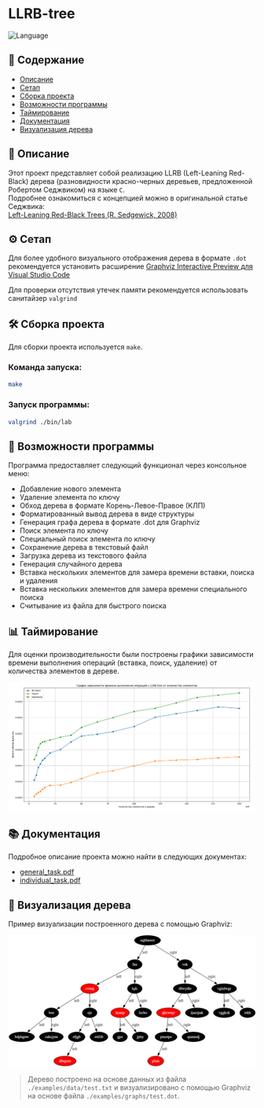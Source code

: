 # LLRB-tree
![Language](https://img.shields.io/badge/language-C-brightgreen)
## 📑 Содержание

- [Описание](#-описание)
- [Сетап](#-сетап)
- [Сборка проекта](#-сборка-проекта)
- [Возможности программы](#-возможности-программы)
- [Таймирование](#-таймирование)
- [Документация](#-документация)
- [Визуализация дерева](#-визуализация-дерева)

## 📖 Описание

Этот проект представляет собой реализацию LLRB (Left-Leaning Red-Black) дерева (разновидности красно-черных деревьев, предложенной Робертом Седжвиком) на языке `C`.  
Подробнее ознакомиться с концепцией можно в оригинальной статье Седжвика:  
[Left-Leaning Red-Black Trees (R. Sedgewick, 2008)](https://sedgewick.io/wp-content/themes/sedgewick/papers/2008LLRB.pdf)

## ⚙️ Сетап

Для более удобного визуального отображения дерева в формате `.dot` рекомендуется установить расширение 
[Graphviz Interactive Preview для Visual Studio Code](https://marketplace.visualstudio.com/items/?itemName=tintinweb.graphviz-interactive-preview)

Для проверки отсутствия утечек памяти рекомендуется использовать санитайзер `valgrind`

## 🛠️ Сборка проекта

Для сборки проекта используется `make`.

### Команда запуска:

```bash
make
```
### Запуск программы:

```bash
valgrind ./bin/lab
```

## 🧩 Возможности программы
Программа предоставляет следующий функционал через консольное меню:
- Добавление нового элемента
- Удаление элемента по ключу
- Обход дерева в формате Корень-Левое-Правое (КЛП)
- Форматированный вывод дерева в виде структуры
- Генерация графа дерева в формате .dot для Graphviz
- Поиск элемента по ключу
- Специальный поиск элемента по ключу
- Сохранение дерева в текстовый файл
- Загрузка дерева из текстового файла
- Генерация случайного дерева
- Вставка нескольких элементов для замера времени вставки, поиска и удаления
- Вставка нескольких элементов для замера времени специального поиска
- Считывание из файла для быстрого поиска

## 📊 Таймирование
Для оценки производительности были построены графики зависимости времени выполнения операций (вставка, поиск, удаление) от количества элементов в дереве.

![График](./examples/graphs/LLRB_timing.png)

## 📚 Документация

Подробное описание проекта можно найти в следующих документах:
- [general_task.pdf](./docs/general_task.pdf)
- [individual_task.pdf](./docs/individual_task.pdf)

## 🌳 Визуализация дерева

Пример визуализации построенного дерева с помощью Graphviz:

![Пример дерева](./examples/graphs/LLRB_example.png)

> Дерево построено на основе данных из файла `./examples/data/test.txt` и визуализировано с помощью Graphviz на основе файла `./examples/graphs/test.dot`.
